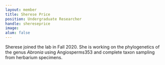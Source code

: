 ```yaml
---
layout: member
title: Sherese Price
position: Undergraduate Researcher
handle: shereseprice
image: 
alum: false
---
```


Sherese joined the lab in Fall 2020. She is working on the phylogenetics of the genus _Abronia_ using Angiosperms353 and complete taxon sampling from herbarium specimens.
